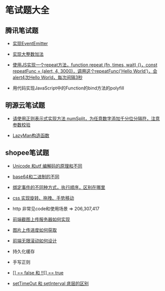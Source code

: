 # 笔试题大全

## 腾讯笔试题

* [实现EventEmitter](https://github.com/miracle90/Interview-Question/blob/master/docs/eventEmitter.md)

* [实现大整数加法](https://github.com/miracle90/Interview-Question/blob/master/docs/maxInt.md)

* [使用JS实现一个repeat方法，function repeat (fn, times, wait) {}，const repeatFunc = (alert, 4, 3000)，调用这个repeatFunc('Hello World')，会alert4次Hello World，每次间隔3秒](https://github.com/miracle90/Interview-Question/blob/master/docs/repeat.js)

* 用代码实现JavaScript中的Function的bind方法的polyfill

## 明源云笔试题

* [请使用正则表示式实现方法 numSplit，为任意数字添加千分位分隔符，注意参数校验](https://github.com/miracle90/Interview-Question/blob/master/docs/numSplit.js)

* [LazyMan构造函数](https://github.com/miracle90/Interview-Question/blob/master/docs/lazyman.md)

## shopee笔试题

* [Unicode 和utf 编解码的原理和不同](https://github.com/miracle90/Interview-Question/blob/master/docs/unicode-utf8.md)

* [base64和二进制的不同](https://github.com/miracle90/Interview-Question/blob/master/docs/base64-binary.md)

* [绑定事件的不同种方式，执行顺序，区别在哪里](https://github.com/miracle90/Interview-Question/blob/master/docs/addEventListener.md)

* [css 实现旋转、拖拽、手势移动](https://github.com/miracle90/Interview-Question/blob/master/docs/drag-drop.md)

* http 非常见code和使用场景 => 206,307,417

* [前端截图上传服务器如何实现](https://github.com/miracle90/Interview-Question/blob/master/docs/crop-img.md)

* [图片上传进度如何获取](https://github.com/miracle90/Interview-Question/blob/master/docs/upload-progress.md)

* [前端无限滚动如何设计](https://github.com/miracle90/Interview-Question/blob/master/docs/list-scroll.md)

* 持久化缓存

* 手写正则

* [[] == false 和 !![] == true](https://github.com/miracle90/Interview-Question/blob/master/docs/implicit-conversion.md)

* [setTimeOut 和 setInterval 底层的区别](https://github.com/miracle90/Interview-Question/blob/master/docs/setTimeout-setInterval.md)
